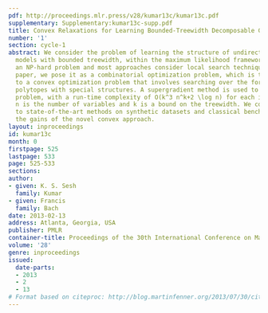 ```yaml
---
pdf: http://proceedings.mlr.press/v28/kumar13c/kumar13c.pdf
supplementary: Supplementary:kumar13c-supp.pdf
title: Convex Relaxations for Learning Bounded-Treewidth Decomposable Graphs
number: '1'
section: cycle-1
abstract: We consider the problem of learning the structure of undirected graphical
  models with bounded treewidth, within the maximum likelihood framework. This is
  an NP-hard problem and most approaches consider local search techniques. In this
  paper, we pose it as a combinatorial optimization problem, which is then relaxed
  to a convex optimization problem that involves searching over the forest and hyperforest
  polytopes with special structures. A supergradient method is used to solve the dual
  problem, with a run-time complexity of O(k^3 n^k+2 \log n) for each iteration, where
  n is the number of variables and k is a bound on the treewidth. We compare our approach
  to state-of-the-art methods on synthetic datasets and classical benchmarks, showing
  the gains of the novel convex approach.
layout: inproceedings
id: kumar13c
month: 0
firstpage: 525
lastpage: 533
page: 525-533
sections: 
author:
- given: K. S. Sesh
  family: Kumar
- given: Francis
  family: Bach
date: 2013-02-13
address: Atlanta, Georgia, USA
publisher: PMLR
container-title: Proceedings of the 30th International Conference on Machine Learning
volume: '28'
genre: inproceedings
issued:
  date-parts:
  - 2013
  - 2
  - 13
# Format based on citeproc: http://blog.martinfenner.org/2013/07/30/citeproc-yaml-for-bibliographies/
---
```

